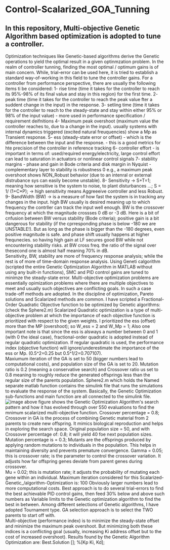 # Control-Scalarized_GOA_Tunning
In this repository, Multi-objective Genetic Algorithm based optimization is adopted to tune a controller. 
---
Optimization techniques like Genetic-based algorithms derive the Genetic operations to yield the optimal result in a given optinmzation problem. 
In the realm  of controller tunning, finding the most optimal / optimum gains is of main concern. While, trial-error can be used here, it is tried to establish a standard way-of-working in this field to tune the controller gains. 
For a controller from performance perspective, there are usually the following items ti be considered:
1- rise time (time it takes for the controller to reach its 95%-98% of its final value and stay in this region) for the first time. 
2- peak time (time it takes for the controller to reach the peak value fter a suddent change in the input) in the response.
3- setling time (time it takes for the controller to reach to the steady-state and stay within either 95% or 98% of the input value) - more used in performance specification / requirement deifnitions 
4- Maximum peak overshoot (maximum value the controller reaches to, due to a change in the input). usually systems with internal dynamics triggered (excited natural freuquencies) show a Mp as Transient response. 
5- ess (steady-state error or offset) - which is the difference between the input and the response. - this is a good metrics for hte precision of the controller in reference tracking 
6- controller effort - is important in terms of: used/required energy/electricity, large control effort can lead to saturation in actuators or nonlinear control signals 
7- stability margins - phase and gain in Bode criteria and disk margin in Nyquist - complementary layer to stability is robustness 0 e.g., a maximum peak overshoot shows NON_Robust behavior (due to an intenral or external distrubance sys can easily become unstable).
8- Sensitivity -> S+T=1; meaning how sensitive is the system to noise, to plant disturbances ...; S = 1/ (1+C*P);  -> high sensitivity means Aggreeeive controller and less Robust. 
9- BandWidth (BW) -> is a measure of how fast the system is in tracking any changes in the input. high BW usually is desired meaning up to which frequency the contrller can track the input well enough. 
BW is the crossover frequency at which the magnitude crossses 0 dB or -3 dB. Here is a bit of cnfusion between BW versus stability (Bode criteria); positive gain is a bit dangerous for stability (if the cprresponding phase is below -180 we are UNSTABLE!). 
But as long as the phase is bigger than the -180 degrees, even positive magnitude is safe. and phase shift usually happens at higher frequnecies. so having high gain at LF secures good BW while not encountering stability risks. at BW cross freq. the ratio of the signal over thesecond one is almost half meaning 70% in dB.  
Sensitivity, BW, stability are more of frequency response analysis; while the rest is of more of time-domain response analysis. 
Using Geneti calgorithm (scripted the entire Genetic Optimization Algorithm in MATLAB without using any built-in functions), SMC and PID control gains are tuned to minimze the steady-state error. 
Multi-objective optimization problems are essentially opimization problems where there are multiple objectives to meet and usually such objectives are conflicting goals. In such a case trade-off methods are adopted. 
In the discipline of optimization, Pareto solutions and Scalarized methods are common. I have scripted a Fractional-Order Quadratic Objective function to be optimized by Genetic algorithms: (check the Sphere2.m) 
Scalarized Quadratic optimization is a type of multi-objective problem at which the importance of each objective function is prioritized with respect to the given weights. I prioritized the ess (offset) more than the MP (overshoot); so W_ess = 2 and W_Mp = 1; 
Also one important note is that since the ess is alsways a number between 0 and 1 (with 0 the ideal case), fractional-order quadratic is adopted instead of regular quadratic optimization. If regular quadratic is used, the performance index (objective function) will
ignore/underestimate the importance of the ess or Mp. (0.5^2=0.25 but 0.5^1/2=0.707107).  
Maxiumum iteration of the GA is set to 50 (bigger numbers lead to computational costs), and population size of the GA is set to 20. Mutation ratio is 0.2 (meaning a conservative search) and Crossover ratio us set to 0.8 meaning to roughly reduce the 
generated offsprings less than the regular size of the parents population. 
Sphere2.m which holds the Named separate matlab function contains the simulink file that runs the simulations to evaluate the response of the system. Basically, the Genetic Optimization sub-functions and main function are all connected to the simulink file. 
![image](https://github.com/user-attachments/assets/402e1a98-dceb-4980-b3ac-108d58255f02)
above figure shows the Genetic Optimization Algorithm's search pattern and how it has evolved through over 550 evaluations to find the mnimum scalarized multi-objective function. 
Crossover percentage = 0.8; Crossover in GA is the process of combining Genetic material from 2 parents to create new offspring. It mimics biological reproduction and helps in exploring the search space. 
Original population size = 50, and with Crossover percentage of: 0.8; it will yield 40 foe next population sizes. 
Mutation percentage is = 0.3; Mutants are the offsprings produced by applying random mutations to individuals in the population. This helps in maintaining diversity and prevents premature convergence.
Gamma = 0.05; this is crossover rate; is the parameter to control the crossover variation. It adjusts how far offspring genes deviate from parent genes during crossover.   
Mu = 0.02; this is mutation rate; it adjusts the probability of mutating each gene within an individual. 
Maximum iteration considered for this Scalarized-Genetic_/algorithm-Optimization is: 100
Obviously larger numbers lead to more computational costs. Best approach is to do several trial-errors to find the best achievable PID control gains, then feed 30% below and above such numbers as Variable limits to the Genetic optimization algorithm to find the best in between. 
Among different selections of Genetic algorithms, I have adopted Tournament type. GA selection approach is to select the TWO parents to start off with.   
Multi-objective (performance index) is to minimize the steady-state offset and minimize the maximum peak overshoot. But minimizing both these indices is a conflicting goal (usually, increasing Ki address offset but to the cost of increased overshoot). 
Results found by the Genetic Algorithm Optimization are: Best.Solution []; %[Kp Ki, Kd];  





